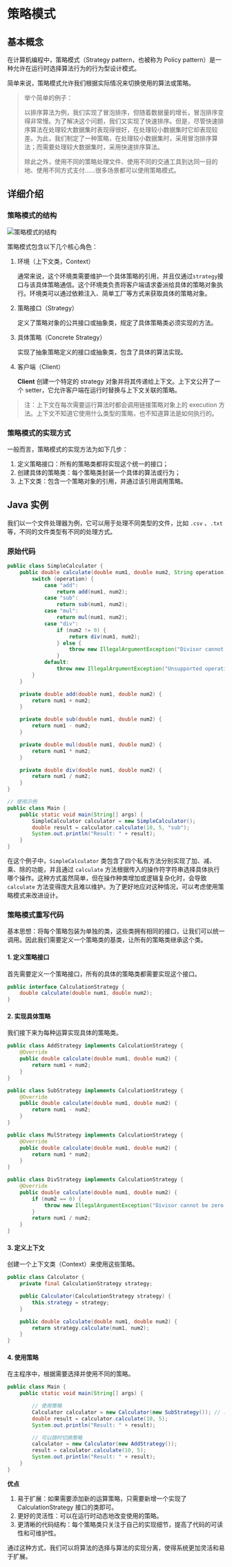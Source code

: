 # 策略模式

## 基本概念

在计算机编程中，策略模式（Strategy pattern，也被称为 Policy pattern）是一种允许在运行时选择算法行为的行为型设计模式。

简单来说，策略模式允许我们根据实际情况来切换使用的算法或策略。

> 举个简单的例子：
>
> 以排序算法为例，我们实现了冒泡排序，但随着数据量的增长，冒泡排序变得非常慢。为了解决这个问题，我们又实现了快速排序。但是，尽管快速排序算法在处理较大数据集时表现得很好，在处理较小数据集时它却表现较差。为此，我们制定了一种策略，在处理较小数据集时，采用冒泡排序算法；而需要处理较大数据集时，采用快速排序算法。
>
> 除此之外，使用不同的策略处理文件、使用不同的交通工具到达同一目的地、使用不同方式支付……很多场景都可以使用策略模式。

## 详细介绍

### 策略模式的结构

![策略模式的结构](assets/策略模式的结构.png)

策略模式包含以下几个核心角色：

1. 环境（上下文类，Context）

   通常来说，这个环境类需要维护一个具体策略的引用，并且仅通过`strategy`接口与该具体策略通信。这个环境类负责将客户端请求委派给具体的策略对象执行。环境类可以通过依赖注入、简单工厂等方式来获取具体的策略对象。

2. 策略接口（Strategy）

   定义了策略对象的公共接口或抽象类，规定了具体策略类必须实现的方法。

3. 具体策略（Concrete Strategy）

   实现了抽象策略定义的接口或抽象类，包含了具体的算法实现。

4. 客户端（Client）

   **Client** 创建一个特定的 strategy 对象并将其传递给上下文。上下文公开了一个 setter，它允许客户端在运行时替换与上下文关联的策略。

> 注：上下文在每次需要运行算法时都会调用链接策略对象上的 execution 方法。上下文不知道它使用什么类型的策略，也不知道算法是如何执行的。

### 策略模式的实现方式

一般而言，策略模式的实现方法为如下几步：

1. 定义策略接口：所有的策略类都将实现这个统一的接口；
2. 创建具体的策略类：每个策略类封装一个具体的算法或行为；
3. 上下文类：包含一个策略对象的引用，并通过该引用调用策略。

## Java 实例

我们以一个文件处理器为例，它可以用于处理不同类型的文件，比如 `.csv` 、`.txt` 等，不同的文件类型有不同的处理方式。

### 原始代码

```java
public class SimpleCalculator {
    public double calculate(double num1, double num2, String operation) {
        switch (operation) {
            case "add":
                return add(num1, num2);
            case "sub":
                return sub(num1, num2);
            case "mul":
                return mul(num1, num2);
            case "div":
                if (num2 != 0) {
                    return div(num1, num2);
                } else {
                    throw new IllegalArgumentException("Divisor cannot be zero.");
                }
            default:
                throw new IllegalArgumentException("Unsupported operation: " + operation);
        }
    }

    private double add(double num1, double num2) {
        return num1 + num2;
    }

    private double sub(double num1, double num2) {
        return num1 - num2;
    }

    private double mul(double num1, double num2) {
        return num1 * num2;
    }

    private double div(double num1, double num2) {
        return num1 / num2;
    }
}

// 使用示例
public class Main {
    public static void main(String[] args) {
        SimpleCalculator calculator = new SimpleCalculator();
        double result = calculator.calculate(10, 5, "sub");
        System.out.println("Result: " + result);
    }
}
```

在这个例子中，`SimpleCalculator` 类包含了四个私有方法分别实现了加、减、乘、除的功能，并且通过 `calculate` 方法根据传入的操作符字符串选择具体执行哪个操作。这种方式虽然简单，但在操作种类增加或逻辑复杂化时，会导致 `calculate` 方法变得庞大且难以维护。为了更好地应对这种情况，可以考虑使用策略模式来改进设计。

### 策略模式重写代码

基本思想：将每个策略包装为单独的类，这些类拥有相同的接口，让我们可以统一调用。因此我们需要定义一个策略类的基类，让所有的策略类继承这个类。

#### 1. 定义策略接口

首先需要定义一个策略接口，所有的具体的策略类都需要实现这个接口。

```java
public interface CalculationStrategy {
    double calculate(double num1, double num2);
}
```

#### 2. 实现具体策略

我们接下来为每种运算实现具体的策略类。

```java
public class AddStrategy implements CalculationStrategy {
    @Override
    public double calculate(double num1, double num2) {
        return num1 + num2;
    }
}

public class SubStrategy implements CalculationStrategy {
    @Override
    public double calculate(double num1, double num2) {
        return num1 - num2;
    }
}

public class MulStrategy implements CalculationStrategy {
    @Override
    public double calculate(double num1, double num2) {
        return num1 * num2;
    }
}

public class DivStrategy implements CalculationStrategy {
    @Override
    public double calculate(double num1, double num2) {
        if (num2 == 0) {
            throw new IllegalArgumentException("Divisor cannot be zero.");
        }
        return num1 / num2;
    }
}

```

#### 3. 定义上下文

创建一个上下文类（Context）来使用这些策略。

```java
public class Calculator {
    private final CalculationStrategy strategy;

    public Calculator(CalculationStrategy strategy) {
        this.strategy = strategy;
    }

    public double calculate(double num1, double num2) {
        return strategy.calculate(num1, num2);
    }
}

```

#### 4. 使用策略

在主程序中，根据需要选择并使用不同的策略。

```java
public class Main {
    public static void main(String[] args) {

        // 使用策略
        Calculator calculator = new Calculator(new SubStrategy()); // 以减法为例
        double result = calculator.calculate(10, 5);
        System.out.println("Result: " + result);

        // 可以随时切换策略
        calculator = new Calculator(new AddStrategy());
        result = calculator.calculate(10, 5);
        System.out.println("Result: " + result);
    }
}
```

**优点**

1. 易于扩展：如果需要添加新的运算策略，只需要新增一个实现了 CalculationStrategy 接口的类即可。
2. 更好的灵活性：可以在运行时动态地改变使用的策略。
3. 更清晰的代码结构：每个策略类只关注于自己的实现细节，提高了代码的可读性和可维护性。

通过这种方式，我们可以将算法的选择与算法的实现分离，使得系统更加灵活和易于扩展。

